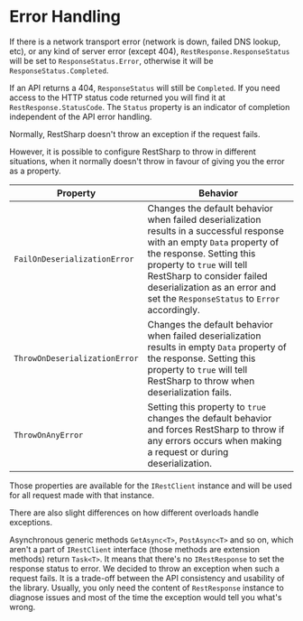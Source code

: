 # Error Handling

If there is a network transport error (network is down, failed DNS lookup, etc), or any kind of server error (except 404), `RestResponse.ResponseStatus` will be set to `ResponseStatus.Error`, otherwise it will be `ResponseStatus.Completed`. 

If an API returns a 404, `ResponseStatus` will still be `Completed`. If you need access to the HTTP status code returned you will find it at `RestResponse.StatusCode`. 
The `Status` property is an indicator of completion independent of the API error handling.

Normally, RestSharp doesn't throw an exception if the request fails.

However, it is possible to configure RestSharp to throw in different situations, when it normally doesn't throw
in favour of giving you the error as a property.

| Property        | Behavior           |
| ------------- |-------------|
| `FailOnDeserializationError` | Changes the default behavior when failed deserialization results in a successful response with an empty `Data` property of the response. Setting this property to `true` will tell RestSharp to consider failed deserialization as an error and set the `ResponseStatus` to `Error` accordingly. |
| `ThrowOnDeserializationError` | Changes the default behavior when failed deserialization results in empty `Data` property of the response. Setting this property to `true` will tell RestSharp to throw when deserialization fails. |
| `ThrowOnAnyError` | Setting this property to `true` changes the default behavior and forces RestSharp to throw if any errors occurs when making a request or during deserialization.     |

Those properties are available for the `IRestClient` instance and will be used for all request made with that instance.

There are also slight differences on how different overloads handle exceptions.

Asynchronous generic methods `GetAsync<T>`, `PostAsync<T>` and so on, which aren't a part of `IRestClient` interface
(those methods are extension methods) return `Task<T>`. It means that there's no `IRestResponse` to set the response status to error.
We decided to throw an exception when such a request fails. It is a trade-off between the API
consistency and usability of the library. Usually, you only need the content of `RestResponse` instance to diagnose issues
and most of the time the exception would tell you what's wrong. 
